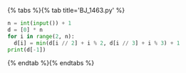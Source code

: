 {% tabs %}{% tab title='BJ_1463.py' %}

```py
n = int(input()) + 1
d = [0] * n
for i in range(2, n):
  d[i] = min(d[i // 2] + i % 2, d[i // 3] + i % 3) + 1
print(d[-1])
```

{% endtab %}{% endtabs %}
